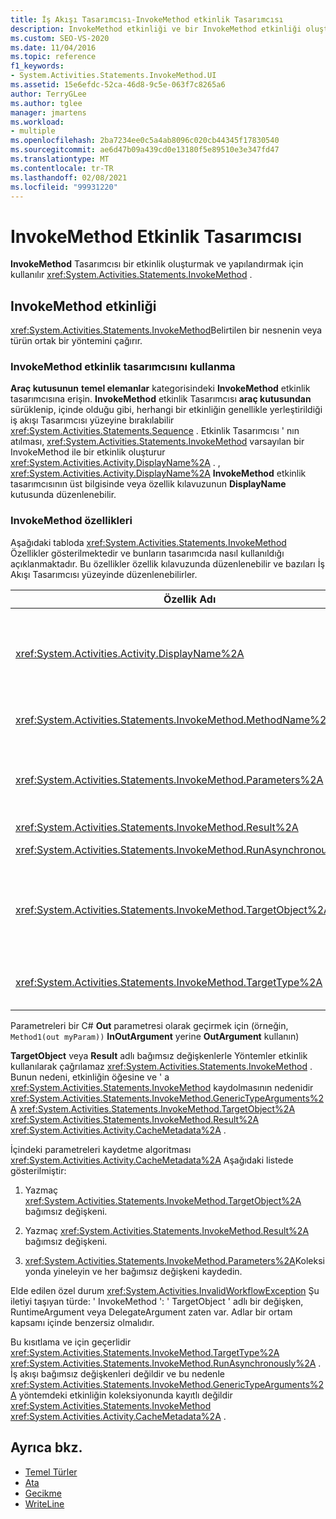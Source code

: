 ```yaml
---
title: İş Akışı Tasarımcısı-InvokeMethod etkinlik Tasarımcısı
description: InvokeMethod etkinliği ve bir InvokeMethod etkinliği oluşturmak ve yapılandırmak için InvokeMethod etkinlik Tasarımcısı ' nı nasıl kullanabileceğinizi öğrenin.
ms.custom: SEO-VS-2020
ms.date: 11/04/2016
ms.topic: reference
f1_keywords:
- System.Activities.Statements.InvokeMethod.UI
ms.assetid: 15e6efdc-52ca-46d8-9c5e-063f7c8265a6
author: TerryGLee
ms.author: tglee
manager: jmartens
ms.workload:
- multiple
ms.openlocfilehash: 2ba7234ee0c5a4ab8096c020cb44345f17830540
ms.sourcegitcommit: ae6d47b09a439cd0e13180f5e89510e3e347fd47
ms.translationtype: MT
ms.contentlocale: tr-TR
ms.lasthandoff: 02/08/2021
ms.locfileid: "99931220"
---
```

# <a name="invokemethod-activity-designer"></a>InvokeMethod Etkinlik Tasarımcısı

**InvokeMethod** Tasarımcısı bir etkinlik oluşturmak ve yapılandırmak için kullanılır <xref:System.Activities.Statements.InvokeMethod> .

## <a name="the-invokemethod-activity"></a>InvokeMethod etkinliği

<xref:System.Activities.Statements.InvokeMethod>Belirtilen bir nesnenin veya türün ortak bir yöntemini çağırır.

### <a name="use-the-invokemethod-activity-designer"></a>InvokeMethod etkinlik tasarımcısını kullanma

**Araç kutusunun** **temel elemanlar** kategorisindeki **InvokeMethod** etkinlik tasarımcısına erişin. **InvokeMethod** etkinlik Tasarımcısı **araç kutusundan** sürüklenip, içinde olduğu gibi, herhangi bir etkinliğin genellikle yerleştirildiği iş akışı Tasarımcısı yüzeyine bırakılabilir <xref:System.Activities.Statements.Sequence> . Etkinlik Tasarımcısı ' nın atılması, <xref:System.Activities.Statements.InvokeMethod> varsayılan bir InvokeMethod ile bir etkinlik oluşturur <xref:System.Activities.Activity.DisplayName%2A> . , <xref:System.Activities.Activity.DisplayName%2A> **InvokeMethod** etkinlik tasarımcısının üst bilgisinde veya özellik kılavuzunun **DisplayName** kutusunda düzenlenebilir.

### <a name="the-invokemethod-properties"></a>InvokeMethod özellikleri

Aşağıdaki tabloda <xref:System.Activities.Statements.InvokeMethod> Özellikler gösterilmektedir ve bunların tasarımcıda nasıl kullanıldığı açıklanmaktadır. Bu özellikler özellik kılavuzunda düzenlenebilir ve bazıları İş Akışı Tasarımcısı yüzeyinde düzenlenebilirler.

|Özellik Adı|Gerekli|Kullanım|
|-|--------------|-|
|<xref:System.Activities.Activity.DisplayName%2A>|Yanlış|Etkinliğin kolay adı <xref:System.Activities.Statements.InvokeMethod> . Varsayılan değer InvokeMethod ' dır.<br /><br /> Kesinlikle gerekli olmasa da, <xref:System.Activities.Activity.DisplayName%2A> en iyisi bir tane kullanmaktır.|
|<xref:System.Activities.Statements.InvokeMethod.MethodName%2A>|Doğru|Etkinlik yürütüldüğünde çağrılacak yöntemin adı. Çağrılan yöntem **ortak** olarak bildirilmelidir. Bu özellik tasarımcı yüzeyinde düzenlenebilir ve zorunludur.|
|<xref:System.Activities.Statements.InvokeMethod.Parameters%2A>|Yanlış|Çağrılan metodun parametre koleksiyonu. Parametrelerin, yöntem imzasında göründükleri sırada koleksiyona eklenmesi gerekir. Bu özelliği ayarlayabileceğiniz **Parametreler** iletişim kutusunu göstermek için, özellik kılavuzunun **Parametreler** alanındaki üç nokta düğmesine tıklayın. Parametreleri eklemek için **bağımsız değişken Oluştur** düğmesine tıklayın.|
|<xref:System.Activities.Statements.InvokeMethod.Result%2A>|Yanlış|Yöntem çağrısının dönüş değeri.|
|<xref:System.Activities.Statements.InvokeMethod.RunAsynchronously%2A>|Doğru|Metodun zaman uyumsuz olarak verilip verilmeyeceğini belirtir. Varsayılan değer **false**'dur.|
|<xref:System.Activities.Statements.InvokeMethod.TargetObject%2A>|Yanlış|Çağrılacak yöntemi içeren nesne. Bu özellik, tasarımcı yüzeyinde düzenlenebilir.<br /><br /> Ya da ' <xref:System.Activities.Statements.InvokeMethod.TargetObject%2A> <xref:System.Activities.Statements.InvokeMethod.TargetType%2A> nin ayarlanması gerekiyor.|
|<xref:System.Activities.Statements.InvokeMethod.TargetType%2A>|Yanlış|Türü <xref:System.Activities.Statements.InvokeMethod.TargetObject%2A> . Bu özellik tasarımcı yüzeyinde düzenlenebilir. Bu özellik yalnızca çağrılan yöntem static ise ayarlanmalıdır.|

Parametreleri bir C# **Out** parametresi olarak geçirmek için (örneğin, `Method1(out myParam))` **InOutArgument** yerine **OutArgument** kullanın)

**TargetObject** veya **Result** adlı bağımsız değişkenlerle Yöntemler etkinlik kullanılarak çağrılamaz <xref:System.Activities.Statements.InvokeMethod> . Bunun nedeni, etkinliğin öğesine ve ' a <xref:System.Activities.Statements.InvokeMethod> kaydolmasının nedenidir <xref:System.Activities.Statements.InvokeMethod.GenericTypeArguments%2A> <xref:System.Activities.Statements.InvokeMethod.TargetObject%2A> <xref:System.Activities.Statements.InvokeMethod.Result%2A> <xref:System.Activities.Activity.CacheMetadata%2A> .

İçindeki parametreleri kaydetme algoritması <xref:System.Activities.Activity.CacheMetadata%2A> Aşağıdaki listede gösterilmiştir:

1. Yazmaç <xref:System.Activities.Statements.InvokeMethod.TargetObject%2A> bağımsız değişkeni.

2. Yazmaç <xref:System.Activities.Statements.InvokeMethod.Result%2A> bağımsız değişkeni.

3. <xref:System.Activities.Statements.InvokeMethod.Parameters%2A>Koleksiyonda yineleyin ve her bağımsız değişkeni kaydedin.

Elde edilen özel durum <xref:System.Activities.InvalidWorkflowException> Şu iletiyi taşıyan türde: ' InvokeMethod ': ' TargetObject ' adlı bir değişken, RuntimeArgument veya DelegateArgument zaten var. Adlar bir ortam kapsamı içinde benzersiz olmalıdır.

Bu kısıtlama ve için geçerlidir <xref:System.Activities.Statements.InvokeMethod.TargetType%2A> <xref:System.Activities.Statements.InvokeMethod.RunAsynchronously%2A> . İş akışı bağımsız değişkenleri değildir ve bu nedenle <xref:System.Activities.Statements.InvokeMethod.GenericTypeArguments%2A> yöntemdeki etkinliğin koleksiyonunda kayıtlı değildir <xref:System.Activities.Statements.InvokeMethod> <xref:System.Activities.Activity.CacheMetadata%2A> .

## <a name="see-also"></a>Ayrıca bkz.

- [Temel Türler](../workflow-designer/primitives-activity-designers.md)
- [Ata](../workflow-designer/assign-activity-designer.md)
- [Gecikme](../workflow-designer/delay-activity-designer.md)
- [WriteLine](../workflow-designer/writeline-activity-designer.md)
